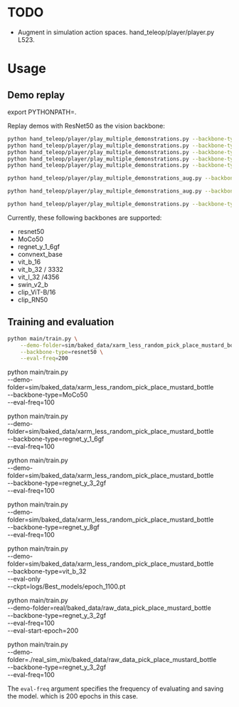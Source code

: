 # TODO
- Augment in simulation action spaces. hand_teleop/player/player.py L523.

# Usage
## Demo replay
export PYTHONPATH=.

Replay demos with ResNet50 as the vision backbone:
```bash
python hand_teleop/player/play_multiple_demonstrations.py --backbone-type=resnet50 
python hand_teleop/player/play_multiple_demonstrations.py --backbone-type=MoCo50 
python hand_teleop/player/play_multiple_demonstrations.py --backbone-type=vit_b_16 
python hand_teleop/player/play_multiple_demonstrations.py --backbone-type=regnet_y_3_2gf
python hand_teleop/player/play_multiple_demonstrations.py --backbone-type=clip_RN50

python hand_teleop/player/play_multiple_demonstrations_aug.py --backbone-type=regnet_y_3_2gf --delta-ee-pose-bound=0.0005 --out-folder=real_sim_mix/baked_data/pick_place_sugar_box_image_kinematic_aug

python hand_teleop/player/play_multiple_demonstrations_aug.py --backbone-type=regnet_y_3_2gf --delta-ee-pose-bound=0.0005 --out-folder=real_sim_mix/baked_data/pick_place_tomato_soup_can_image_kinematic_aug

python hand_teleop/player/play_multiple_demonstrations.py --backbone-type=regnet_y_3_2gf --delta-ee-pose-bound=0.0005 --out-folder=real_sim_mix/baked_data/dclaw_image_aug_only
```
Currently, these following backbones are supported:
- resnet50
- MoCo50
- regnet_y_1_6gf
- convnext_base
- vit_b_16 
- vit_b_32   / 3332
- vit_l_32 /4356
- swin_v2_b
- clip_ViT-B/16
- clip_RN50

## Training and evaluation
```bash
python main/train.py \
    --demo-folder=sim/baked_data/xarm_less_random_pick_place_mustard_bottle \
    --backbone-type=resnet50 \
    --eval-freq=200
```

python main/train.py \
    --demo-folder=sim/baked_data/xarm_less_random_pick_place_mustard_bottle \
    --backbone-type=MoCo50 \
    --eval-freq=100

python main/train.py \
    --demo-folder=sim/baked_data/xarm_less_random_pick_place_mustard_bottle \
    --backbone-type=regnet_y_1_6gf \
    --eval-freq=100

python main/train.py \
    --demo-folder=sim/baked_data/xarm_less_random_pick_place_mustard_bottle \
    --backbone-type=regnet_y_3_2gf \
    --eval-freq=100

python main/train.py \
    --demo-folder=sim/baked_data/xarm_less_random_pick_place_mustard_bottle \
    --backbone-type=regnet_y_8gf \
    --eval-freq=100

python main/train.py \
    --demo-folder=sim/baked_data/xarm_less_random_pick_place_mustard_bottle \
    --backbone-type=vit_b_32 \
    --eval-only \
    --ckpt=logs/Best_models/epoch_1100.pt

python main/train.py \
    --demo-folder=real/baked_data/raw_data_pick_place_mustard_bottle\
    --backbone-type=regnet_y_3_2gf\
    --eval-freq=100 \
    --eval-start-epoch=200

python main/train.py \
    --demo-folder=./real_sim_mix/baked_data/raw_data_pick_place_mustard_bottle\
    --backbone-type=regnet_y_3_2gf\
    --eval-freq=100 


The `eval-freq` argument specifies the frequency of evaluating and saving the model. which is 200 epochs in this case.